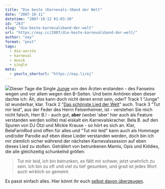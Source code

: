 ```yaml
---
title: "Die beste (Karnevals-)Band der Welt"
date: "2007-10-11"
datetime: "2007-10-12 01:03:30"
id: "263"
slug: "die-beste-karnevalsband-der-welt"
url: "https://eay.cc/2007/die-beste-karnevalsband-der-welt/"
author: "eay"
format: "post"
tags:
  - die-aerzte
  - karneval
  - musik
  - single
meta:
  - yourls_shorturl: "https://eay.li/ej"
---
```


[![](/uploads/2007/daejunge.jpg)](http://www.flickr.com/photos/eay/1534853071/)Dieser Tage die Single [Junge](http://www.amazon.de/exec/obidos/ASIN/B000VRRPU0/eayznet-21) von den Ärzten erstanden - des Fanseins wegen und vor allem wegen den B-Seiten. Und beim Anhören eben dieser dachte ich: Äh, _das_ kann doch nicht deren ernst sein, oder? Track 1 "Junge" ist wunderbar, klar. Track 2 "[Das schönste Lied der Welt](http://www.youtube.com/watch?v=CSOB_FFrZ-s)" auch. Track 3 "Tut mir leid", aus der Feder des Herrn Felsenheimer, ist - verstehen Sie mich nicht falsch, Herr B.! - auch gut, **aber** (wobei 'aber' hier auch als Feature verstanden werden sollte) mal eiskalt ein Karnevalskracher. Bela B. auf den Spuren von DJ Ötzi und Mickie Krause - so hört es sich an. Klar, BelaFarinRod sind offen für alles und "Tut mir leid" kann auch als Hommage und/oder Parodie auf eben diese Lieder verstanden werden, doch bin ich mir ziemlich sicher während der nächsten Karnevalssession auf eben dieses Lied zu stoßen. Geträllert von betrunkenen Mamis, Opis und Kiddies, die alle gleichzeitig schunkelnd gröllen:

> Tut mir leid, ich bin betrunken, es fällt mir schwer, jetzt unehrlich zu sein. Ich bin zu oft und viel zu tief gesunken, und grad ist jedes Wort auch wirklich so gemeint.

Es passt einfach alles. Hier könnt ihr euch [selbst davon überzeugen](http://www.youtube.com/watch?v=skTwH57napQ).
